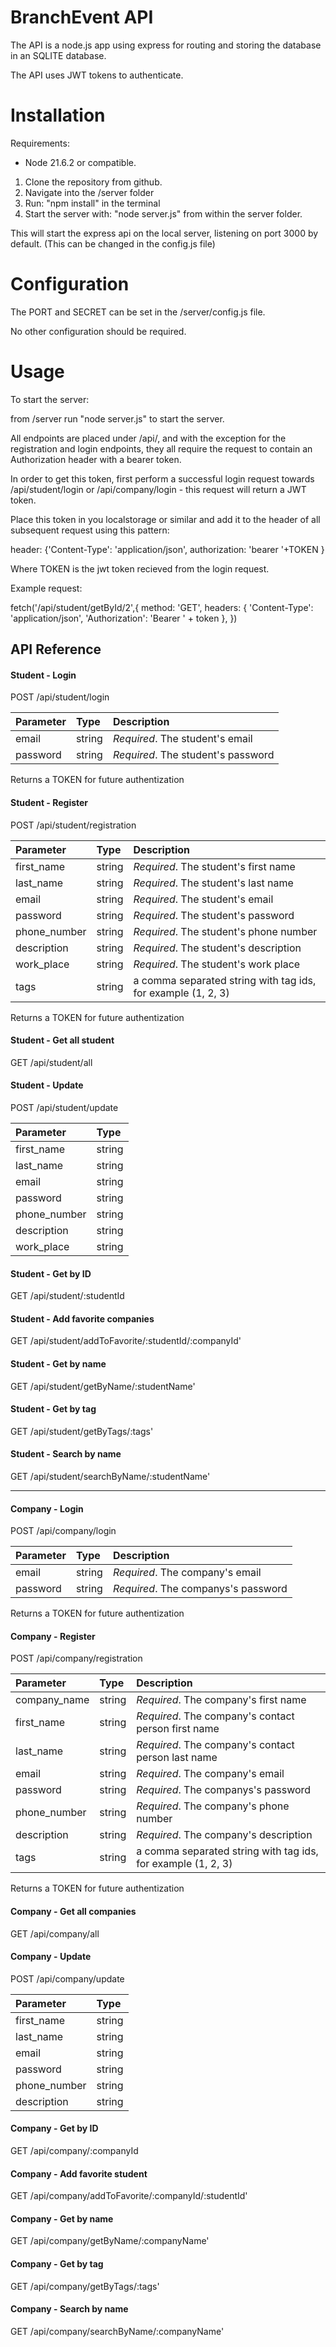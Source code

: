 # BranchEvent API

The API is a node.js app using express for routing and storing the database in an SQLITE database.

The API uses JWT tokens to authenticate.

# Installation

Requirements: 
- Node 21.6.2 or compatible.

1. Clone the repository from github. 
2. Navigate into the /server folder
3. Run: "npm install" in the terminal
4. Start the server with: "node server.js" from within the server folder.

This will start the express api on the local server, listening on port 3000 by default. (This can be changed in the config.js file)

# Configuration

The PORT and SECRET can be set in the /server/config.js file.

No other configuration should be required.

# Usage

To start the server:

from /server run "node server.js" to start the server.

All endpoints are placed under /api/, and with the exception for the registration and login endpoints, they all require the request to contain an Authorization header with a bearer token.

In order to get this token, first perform a successful login request towards /api/student/login or /api/company/login - this request will return a JWT token. 

Place this token in you localstorage or similar and add it to the header of all subsequent request using this pattern:

header: {'Content-Type': 'application/json', authorization: 'bearer '+TOKEN }

Where TOKEN is the jwt token recieved from the login request.

Example request:

 fetch('/api/student/getById/2',{
    method: 'GET', 
    headers: {
        'Content-Type': 'application/json',
        'Authorization': 'Bearer ' + token
    },
})

## API Reference

#### Student - Login

  POST /api/student/login

| Parameter | Type     | Description                |
| :-------- | :------- | :------------------------- |
| email | string | *Required*. The student's email |
| password | string | *Required*. The student's password |

Returns a TOKEN for future authentization

#### Student - Register

  POST /api/student/registration

| Parameter | Type     | Description                |
| :-------- | :------- | :------------------------- |
| first_name | string | *Required*. The student's first name |
| last_name | string | *Required*. The student's last name |
| email | string | *Required*. The student's email |
| password | string | *Required*. The student's password |
| phone_number | string | *Required*. The student's phone number |
| description| string | *Required*. The student's description|
| work_place| string | *Required*. The student's work place |
| tags | string | a comma separated string with tag ids, for example (1, 2, 3)|

Returns a TOKEN for future authentization

#### Student - Get all student

  GET /api/student/all

#### Student - Update
 
  POST /api/student/update

| Parameter | Type     | 
| :-------- | :------- | 
| first_name | string | 
| last_name | string | 
| email | string | 
| password | string | 
| phone_number | string |  
| description| string | 
| work_place| string | 


#### Student - Get by ID
 
  GET /api/student/:studentId

#### Student - Add favorite companies
 
  GET /api/student/addToFavorite/:studentId/:companyId'

#### Student - Get by name
 
  GET /api/student/getByName/:studentName'

#### Student - Get by tag
 
  GET /api/student/getByTags/:tags'

#### Student - Search by name
 
  GET /api/student/searchByName/:studentName'

---

#### Company - Login

  POST /api/company/login

| Parameter | Type     | Description                |
| :-------- | :------- | :------------------------- |
| email | string | *Required*. The company's email |
| password | string | *Required*. The companys's password |

Returns a TOKEN for future authentization

#### Company - Register

  POST /api/company/registration

| Parameter | Type     | Description                |
| :-------- | :------- | :------------------------- |
| company_name | string | *Required*. The company's first name |
| first_name | string | *Required*. The company's contact person first name |
| last_name | string | *Required*. The company's contact person last name |
| email | string | *Required*. The company's email |
| password | string | *Required*. The companys's password |
| phone_number | string | *Required*. The company's phone number |
| description| string | *Required*. The company's description|
| tags | string | a comma separated string with tag ids, for example (1, 2, 3)|

Returns a TOKEN for future authentization

#### Company - Get all companies

  GET /api/company/all

#### Company - Update
 
  POST /api/company/update

| Parameter | Type     | 
| :-------- | :------- | 
| first_name | string | 
| last_name | string | 
| email | string | 
| password | string | 
| phone_number | string |  
| description| string | 


#### Company - Get by ID
 
  GET /api/company/:companyId

#### Company - Add favorite student
 
  GET /api/company/addToFavorite/:companyId/:studentId'

#### Company - Get by name
 
  GET /api/company/getByName/:companyName'

#### Company - Get by tag
 
  GET /api/company/getByTags/:tags'

#### Company - Search by name
 
  GET /api/company/searchByName/:companyName'
